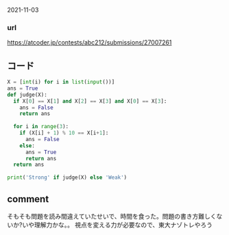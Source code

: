 2021-11-03

### url
https://atcoder.jp/contests/abc212/submissions/27007261

## コード

```python
X = [int(i) for i in list(input())]
ans = True
def judge(X):
  if X[0] == X[1] and X[2] == X[3] and X[0] == X[3]:
    ans = False
    return ans
 
  for i in range(3):
    if (X[i] + 1) % 10 == X[i+1]:
      ans = False
    else:
      ans = True
      return ans
  return ans
 
print('Strong' if judge(X) else 'Weak')
```
  

## comment
そもそも問題を読み間違えていたせいで、時間を食った。問題の書き方難しくないか?いや理解力かな。。
視点を変える力が必要なので、東大ナゾトレやろう
